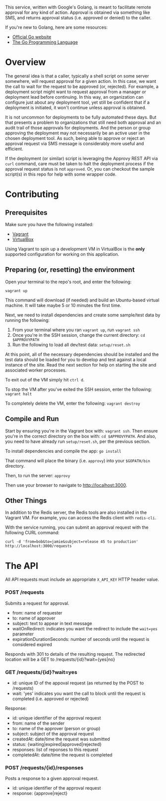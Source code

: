 This service, written with Google's Golang, is meant to facilitate remote approval for any kind of action. Approval is obtained via something like SMS, and returns approval status (i.e. approved or denied) to the caller.

If you're new to Golang, here are some resources:

- [Official Go website](https://golang.org/)
- [The Go Programming Language](https://www.amazon.com/Programming-Language-Addison-Wesley-Professional-Computing/dp/0134190440)


# Overview

The general idea is that a caller, typically a shell script on some server somewhere, will request approval for a given action. In this case, we want the call to wait for the request to be approved (or, rejected). For example, a deployment script might want to request approval from a manager or deployment lead before continuing. In this way, an organization can configure just about any deployment tool, yet still be confident that if a deployment is initiated, it won't continue unless approval is obtained.

It is not uncommon for deployments to be fully automated these days. But that presents a problem to organizations that still need both approval and an audit trail of those approvals for deployments. And the person or group approving the deployment may not necessarily be an active user in the chosen deployment tool. As such, being able to approve or reject an approval request via SMS message is considerably more useful and efficient.

If the deployment (or similar) script is leveraging the Approvy REST API via `curl` command, care must be taken to halt the deployment process if the approval request status is not `approved`. Or, you can checkout the sample script(s) in this repo for help with some wrapper code.


# Contributing

## Prerequisites

Make sure you have the following installed:

- [Vagrant](https://www.vagrantup.com/)
- [VirtualBox](https://www.virtualbox.org/wiki/Downloads)

Using Vagrant to spin up a development VM in VirtualBox is the **only** supported configuration for working on this application.


## Preparing (or, resetting) the environment

Open your terminal to the repo's root, and enter the following:

    vagrant up

This command will download (if needed) and build an Ubuntu-based virtual machine. It will take maybe 5 or 10 minutes the first time.

Next, we need to install dependencies and create some sample/test data by running the following:

1. From your terminal where you ran `vagrant up`, run `vagrant ssh`
1. Once you're in the SSH session, change the current directory: `cd $APPROVYPATH`
1. Run the following to load all dev/test data: `setup/reset.sh`

At this point, all of the necessary dependencies should be installed and the test data should be loaded for you to develop and test against a local 
instance of the site. Read the next section for help on starting the site and associated worker processes.

To exit out of the VM simply hit `ctrl d`.

To stop the VM after you've exited the SSH session, enter the following: `vagrant halt`

To completely delete the VM, enter the following: `vagrant destroy`


## Compile and Run

Start by ensuring you're in the Vagrant box with: `vagrant ssh`. Then ensure you're in the correct directory on the box with: `cd $APPROVYPATH`. And also, you need to have already run `setup/reset.sh`, per the previous section.

To install dependencies and compile the app: `go install`

That command will place the binary (i.e. `approvy`) into your `$GOPATH/bin` directory.

Then, to run the server: `approvy`

Then use your browser to navigate to [http://localhost:3000](http://localhost:3000).


## Other Things

In addition to the Redis server, the Redis tools are also installed in the Vagrant VM. For example, you can access the Redis client with `redis-cli`.

With the service running, you can submit an approval request with the following CURL command:

```
curl -d 'from=bob&to=jamie&subject=release 45 to production' http://localhost:3000/requests
```


# The API

All API requests must include an appropriate `X_API_KEY` HTTP header value.

### POST /requests

Submits a request for approval.

- from: name of requester
- to: name of approver
- subject: text to appear in text message
- waitOnRedirect: indicates you want the redirect to include the `wait=yes` parameter
- expirationDurationSeconds: number of seconds until the request is considered expired

Responds with 301 to details of the resulting request. The redirected location will be a GET to /requests/{id}?wait={yes|no}

### GET /requests/{id}?wait=yes

- id: unique ID of the appoval request (as returned by the POST to /requests)
- wait: 'yes' indicates you want the call to block until the request is completed (i.e. approved or rejected)

Response:

- id: unique identifier of the approval request
- from: name of the sender
- to: name of the approver (person or group)
- subject: subject of the approval request
- createdAt: date/time the request was submitted
- status: {waiting|expired|approved|rejected}
- responses: list of reponses to this request
- completedAt: date/time the request is completed

### POST /requests/{id}/responses

Posts a response to a given approval request. 

- id: unique identifier of the approval request
- response: {approve|reject}


